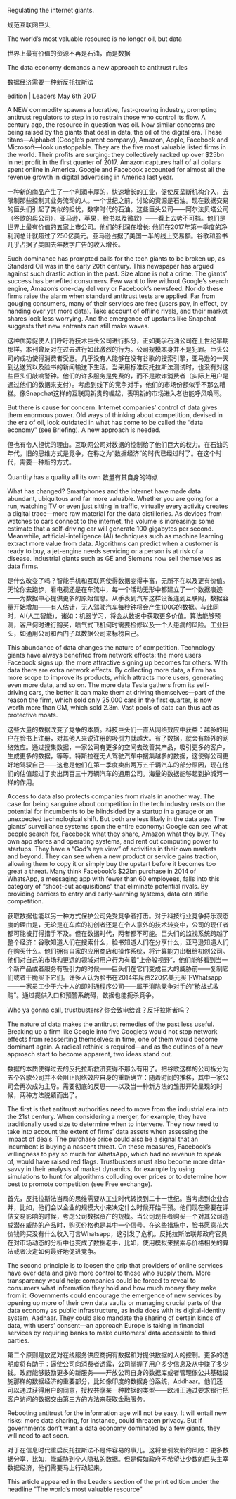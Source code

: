 Regulating the internet giants.

规范互联网巨头

The world’s most valuable resource is no longer oil, but data

世界上最有价值的资源不再是石油，而是数据

The data economy demands a new approach to antitrust rules

数据经济需要一种新反托拉斯法


 
edition | Leaders
May 6th 2017

A NEW commodity spawns a lucrative, fast-growing industry, prompting antitrust regulators to step in to restrain those who control its flow. A century ago, the resource in question was oil. Now similar concerns are being raised by the giants that deal in data, the oil of the digital era. These titans—Alphabet (Google’s parent company), Amazon, Apple, Facebook and Microsoft—look unstoppable. They are the five most valuable listed firms in the world. Their profits are surging: they collectively racked up over $25bn in net profit in the first quarter of 2017. Amazon captures half of all dollars spent online in America. Google and Facebook accounted for almost all the revenue growth in digital advertising in America last year. 

一种新的商品产生了一个利润丰厚的，快速增长的工业，促使反垄断机构介入，去限制那些控制其业务流动的人。一个世纪之前，讨论的资源是石油。现在数据交易的巨头们引起了类似的担忧，数字时代的石油。这些巨头公司——阿尔法贝塔公司（谷歌的母公司），亚马逊，苹果，脸书以及微软）——看上去势不可挡。他们是世界上最有价值的五家上市公司。他们的利润在增长: 他们在2017年第一季度的净利润总计就超过了250亿美元。亚马逊占据了美国一半的线上交易额。谷歌和脸书几乎占据了美国去年数字广告的收入增长。

Such dominance has prompted calls for the tech giants to be broken up, as Standard Oil was in the early 20th century. This newspaper has argued against such drastic action in the past. Size alone is not a crime. The giants’ success has benefited consumers. Few want to live without Google’s search engine, Amazon’s one-day delivery or Facebook’s newsfeed. Nor do these firms raise the alarm when standard antitrust tests are applied. Far from gouging consumers, many of their services are free (users pay, in effect, by handing over yet more data). Take account of offline rivals, and their market shares look less worrying. And the emergence of upstarts like Snapchat suggests that new entrants can still make waves.

这种优势促使人们呼吁将技术巨头公司进行拆分，正如美孚石油公司在上世纪早期那样。本刊曾反对在过去进行如此激烈的行为。公司规模本身并不是犯罪。巨头公司的成功使得消费者受惠。几乎没有人能够在没有谷歌的搜索引擎，亚马逊的一天到达送货以及脸书的新闻输送下生活。当采用标准反托拉斯法测试时，也没有对这些巨头们敲响警钟。他们的许多服务是免费的，而不是欺诈消费者（实际上用户是通过他们的数据来支付）。考虑到线下的竞争对手，他们的市场份额似乎不那么糟糕。像Snapchat这样的互联网新贵的崛起，表明新的市场进入者也能呼风唤雨。


But there is cause for concern. Internet companies’ control of data gives them enormous power. Old ways of thinking about competition, devised in the era of oil, look outdated in what has come to be called the “data economy” (see Briefing). A new approach is needed.

但也有令人担忧的理由。互联网公司对数据的控制给了他们巨大的权力。在石油的年代，旧的思维方式是竞争，在称之为“数据经济”的时代已经过时了。在这个时代，需要一种新的方式。


Quantity has a quality all its own
数量有其自身的特点

What has changed? Smartphones and the internet have made data abundant, ubiquitous and far more valuable. Whether you are going for a run, watching TV or even just sitting in traffic, virtually every activity creates a digital trace—more raw material for the data distilleries. As devices from watches to cars connect to the internet, the volume is increasing: some estimate that a self-driving car will generate 100 gigabytes per second. Meanwhile, artificial-intelligence (AI) techniques such as machine learning extract more value from data. Algorithms can predict when a customer is ready to buy, a jet-engine needs servicing or a person is at risk of a disease. Industrial giants such as GE and Siemens now sell themselves as data firms.

是什么改变了吗？智能手机和互联网使得数据变得丰富，无所不在以及更有价值。无论你去跑步，看电视还是在车流中，每一个活动无形中都建立了一个数据痕迹——为数据中心提供更多的原始信息。从手表到汽车这样设备连到互联网，数据容量开始增加——有人估计，无人驾驶汽车每秒钟将会产生100G的数据。与此同时，AI(人工智能)，诸如：机器学习，将会从数据中获取更多价值。算法能够预测，客户何时进行购买，喷气式飞机何时需要检修以及一个人患病的风险。工业巨头，如通用公司和西门子以数据公司来标榜自己。


This abundance of data changes the nature of competition. Technology giants have always benefited from network effects: the more users Facebook signs up, the more attractive signing up becomes for others. With data there are extra network effects. By collecting more data, a firm has more scope to improve its products, which attracts more users, generating even more data, and so on. The more data Tesla gathers from its self-driving cars, the better it can make them at driving themselves—part of the reason the firm, which sold only 25,000 cars in the first quarter, is now worth more than GM, which sold 2.3m. Vast pools of data can thus act as protective moats.

这些大量的数据改变了竞争的本质。科技巨头们一直从网络效应中获益：越多的用户在脸书上注册，对其他人来说注册的吸引力就越大。有了数据，就会有额外的网络效应。通过搜集数据，一家公司有更多的空间去改善其产品，吸引更多的客户，生成更多的数据，等等。特斯拉在无人驾驶汽车中搜集越多的数据，这使得公司更好地驾驭自己——这也是他们在第一季度卖出两万五千辆汽车的部分原因，现在他们的估值超过了卖出两百三十万辆汽车的通用公司。海量的数据能够起到护城河一样的作用。
 
Access to data also protects companies from rivals in another way. The case for being sanguine about competition in the tech industry rests on the potential for incumbents to be blindsided by a startup in a garage or an unexpected technological shift. But both are less likely in the data age. The giants’ surveillance systems span the entire economy: Google can see what people search for, Facebook what they share, Amazon what they buy. They own app stores and operating systems, and rent out computing power to startups. They have a “God’s eye view” of activities in their own markets and beyond. They can see when a new product or service gains traction, allowing them to copy it or simply buy the upstart before it becomes too great a threat. Many think Facebook’s $22bn purchase in 2014 of WhatsApp, a messaging app with fewer than 60 employees, falls into this category of “shoot-out acquisitions” that eliminate potential rivals. By providing barriers to entry and early-warning systems, data can stifle competition.

获取数据也能以另一种方式保护公司免受竞争者打击。对于科技行业竞争持乐观态度的理由是，无论是在车库的初创者还是在令人意外的技术转变中，公司的现任者都可能被打得措手不及。但在数据时代，两者都不可能。巨头们的监视系统跨越了整个经济：谷歌知道人们在搜索什么，脸书知道人们在分享什么，亚马逊知道人们在购买什么。他们拥有自家的应用商店和操作系统，将计算能力出租给初创公司。他们对自己的市场和更远的领域对用户行为有着“上帝般视野”，他们能够看到当一个新产品或者服务有吸引力的时候——巨头们在它们变成巨大的威胁前——复制它们或者干脆买下它们。许多人认为脸书在2014年斥资220亿美元买下Whatsapp——一家员工少于六十人的即时通程序公司——属于消除竞争对手的“枪战式收购”。通过提供入口和预警系统碍，数据也能扼杀竞争。

Who ya gonna call, trustbusters?
你会致电给谁？反托拉斯者吗？

The nature of data makes the antitrust remedies of the past less useful. Breaking up a firm like Google into five Googlets would not stop network effects from reasserting themselves: in time, one of them would become dominant again. A radical rethink is required—and as the outlines of a new approach start to become apparent, two ideas stand out.

数据的本质使得过去的反托拉斯救济变得不那么有用了。把谷歌这样的公司拆分为五个谷歌公司并不会阻止网络效应自身的重新确立：随着时间的推移，其中一家公司会再次成为主导。需要彻底的反思——以及当一种新方法的雏形开始呈现的时候，两种方法脱颖而出了。

The first is that antitrust authorities need to move from the industrial era into the 21st century. When considering a merger, for example, they have traditionally used size to determine when to intervene. They now need to take into account the extent of firms’ data assets when assessing the impact of deals. The purchase price could also be a signal that an incumbent is buying a nascent threat. On these measures, Facebook’s willingness to pay so much for WhatsApp, which had no revenue to speak of, would have raised red flags. Trustbusters must also become more data-savvy in their analysis of market dynamics, for example by using simulations to hunt for algorithms colluding over prices or to determine how best to promote competition (see Free exchange).

首先，反托拉斯法当局的思维需要从工业时代转换到二十一世纪。当考虑到企业合并，比如，他们会以企业的规模大小来决定什么时候开始干预。他们现在需要在评估交易影响的时候，考虑公司数据资产的规模。当公司现任者购买一个对其公司造成潜在威胁的产品时，购买价格也是其中一个信号。在这些措施中，脸书愿意花大价钱购买没有什么收入可言Whatsapp，这引发了危机。反托拉斯法联邦政府官员在对市场动态的分析中也变成了数据老手，比如，使用模拟来搜索与价格相关的算法或者决定如何最好地促进竞争。

The second principle is to loosen the grip that providers of online services have over data and give more control to those who supply them. More transparency would help: companies could be forced to reveal to consumers what information they hold and how much money they make from it. Governments could encourage the emergence of new services by opening up more of their own data vaults or managing crucial parts of the data economy as public infrastructure, as India does with its digital-identity system, Aadhaar. They could also mandate the sharing of certain kinds of data, with users’ consent—an approach Europe is taking in financial services by requiring banks to make customers’ data accessible to third parties.

第二个原则是放宽对在线服务供应商拥有数据和对提供数据的人的控制。更多的透明度将有助于：逼使公司向消费者透露，公司掌握了用户多少信息及从中赚了多少钱。政府能够鼓励更多的新服务——开放公司自身的数据库或者管理像公共基础设施那样的数据经济的重要部分，比如像印度的数据身份系统，Addhaar。他们还可以通过获得用户的同意，授权共享某一种数据的类型——欧洲正通过要求银行把客户访问的数据交由第三方的方法来获取金融服务。

Rebooting antitrust for the information age will not be easy. It will entail new risks: more data sharing, for instance, could threaten privacy. But if governments don’t want a data economy dominated by a few giants, they will need to act soon.

对于在信息时代重启反托拉斯法不是件容易的事儿。这将会引发新的风险：更多数据分享，比如，能威胁到个人隐私的数据。但是假如政府不希望让少数的巨头主宰数据经济，他们需要马上行动起来。

This article appeared in the Leaders section of the print edition under the headline "The world’s most valuable resource"



